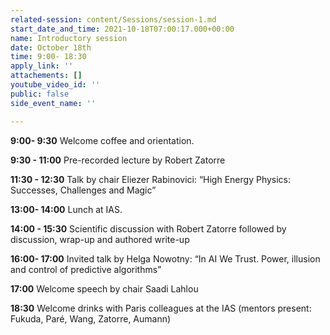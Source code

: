 ```yaml
---
related-session: content/Sessions/session-1.md
start_date_and_time: 2021-10-18T07:00:17.000+00:00
name: Introductory session
date: October 18th
time: 9:00- 18:30
apply_link: ''
attachements: []
youtube_video_id: ''
public: false
side_event_name: ''

---
```

**9:00- 9:30** Welcome coffee and orientation.

**9:30 - 11:00** Pre-recorded lecture by Robert Zatorre

**11:30 - 12:30** Talk by chair Eliezer Rabinovici: “High Energy Physics: Successes, Challenges and Magic”

**13:00- 14:00** Lunch at IAS.

**14:00 - 15:30** Scientific discussion with Robert Zatorre followed by discussion, wrap-up and authored write-up

**16:00- 17:00** Invited talk by Helga Nowotny: “In AI We Trust. Power, illusion and control of predictive algorithms”

**17:00** Welcome speech by chair Saadi Lahlou

**18:30** Welcome drinks with Paris colleagues at the IAS (mentors present: Fukuda, Paré, Wang, Zatorre, Aumann)